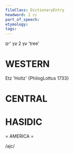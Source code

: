 ```yaml
---
fileClass: DictionaryEntry
headword: עץ 2
part_of_speech: 
etymology: 
tags: 
---
```

עץ 2
עֵץ
־ים
'tree'

WESTERN
========

Etz 'Holtz' {PhilogLottus 1733}

CENTRAL
========

HASIDIC
=======
= AMERICA = 

/ajc/